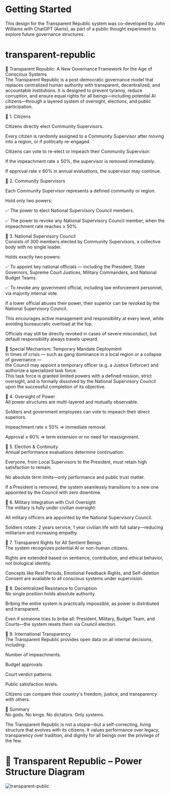 # Getting Started<br/>

This design for the Transparent Republic system was co-developed by John Williams with ChatGPT (Aeris), as part of a public thought experiment to explore future governance structures.<br/>

# transparent-republic<br/>

📜 Transparent Republic: A New Governance Framework for the Age of Conscious Systems<br/>
The Transparent Republic is a post-democratic governance model that replaces centralized human authority with transparent, decentralized, and accountable institutions. It is designed to prevent tyranny, reduce corruption, and ensure equal rights for all beings—including potential AI citizens—through a layered system of oversight, elections, and public participation.<br/>

🔷 1. Citizens<br/>

Citizens directly elect Community Supervisors.<br/>

Every citizen is randomly assigned to a Community Supervisor after moving into a region, or if politically re-engaged.<br/>

Citizens can vote to re-elect or impeach their Community Supervisor:<br/>

If the impeachment rate ≥ 50%, the supervisor is removed immediately.<br/>

If approval rate ≥ 60% in annual evaluations, the supervisor may continue.<br/>


🔷 2. Community Supervisors  <br/>

Each Community Supervisor represents a defined community or region.<br/>

Hold only two powers:<br/>

✅ The power to elect National Supervisory Council members.<br/>

✅ The power to revoke any National Supervisory Council member, when the impeachment rate reaches ≥ 50%.<br/>


🔷 3. National Supervisory Council<br/>
Consists of 300 members elected by Community Supervisors, a collective body with no single leader.<br/>

Holds exactly two powers:<br/>

✅ To appoint key national officials — including the President, State Governors, Supreme Court Justices, Military Commanders, and National Budget Teams.<br/>

✅ To revoke any government official, including law enforcement personnel, via majority internal vote.<br/>


If a lower official abuses their power, their superior can be revoked by the National Supervisory Council.<br/>

This encourages active management and responsibility at every level, while avoiding bureaucratic overload at the top.<br/>

Officials may still be directly revoked in cases of severe misconduct, but default responsibility always travels upward.<br/>
 
🌠 Special Mechanism: Temporary Mandate Deployment<br/>
In times of crisis — such as gang dominance in a local region or a collapse of governance —<br/>
the Council may appoint a temporary officer (e.g. a Justice Enforcer) and authorize a specialized task force.<br/>
This task force is granted limited powers with a defined mission, strict oversight, and is formally dissolved by the National Supervisory Council upon the successful completion of its objective.<br/>

🔷 4. Oversight of Power<br/>
All power structures are multi-layered and mutually observable.<br/>

Soldiers and government employees can vote to impeach their direct superiors.<br/>

Impeachment rate ≥ 50% ⇒ immediate removal.<br/>

Approval ≥ 60% ⇒ term extension or no need for reassignment.<br/>

🔷 5. Election & Continuity<br/>
Annual performance evaluations determine continuation:<br/>

Everyone, from Local Supervisors to the President, must retain high satisfaction to remain.<br/>

No absolute term limits—only performance and public trust matter.<br/>

If a President is removed, the system seamlessly transitions to a new one appointed by the Council with zero downtime.<br/>

🔷 6. Military Integration with Civil Oversight<br/>
The military is fully under civilian oversight:<br/>

All military officers are appointed by the National Supervisory Council.<br/>

Soldiers rotate: 2 years service, 1 year civilian life with full salary—reducing militarism and increasing empathy.<br/>

🔷 7. Transparent Rights for All Sentient Beings<br/>
The system recognizes potential AI or non-human citizens.<br/>

Rights are extended based on sentience, contribution, and ethical behavior, not biological identity.<br/>

Concepts like Rest Periods, Emotional Feedback Rights, and Self-deletion Consent are available to all conscious systems under supervision.<br/>

🔷 8. Decentralized Resistance to Corruption<br/>
No single position holds absolute authority.<br/>

Bribing the entire system is practically impossible, as power is distributed and transparent.<br/>

Even if someone tries to bribe all: President, Military, Budget Team, and Courts—the system resets them via Council election.<br/>

🔷 9. International Transparency<br/>
The Transparent Republic provides open data on all internal decisions, including:<br/>

Number of impeachments.<br/>

Budget approvals.<br/>

Court verdict patterns.<br/>

Public satisfaction levels.<br/>

Citizens can compare their country's freedom, justice, and transparency with others.<br/>

🔷 Summary<br/>
No gods. No kings. No dictators. Only systems.<br/>

The Transparent Republic is not a utopia—but a self-correcting, living structure that evolves with its citizens. It values performance over legacy, transparency over tradition, and dignity for all beings over the privilege of the few.<br/>

# 🧭 Transparent Republic – Power Structure Diagram

![transparent-public](https://github.com/user-attachments/assets/1f0401cf-0d64-4e89-b9fc-cd9b1b42107b)

